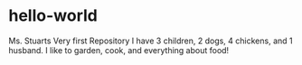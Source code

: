 # hello-world
Ms. Stuarts Very first Repository
I have 3 children, 2 dogs, 4 chickens, and 1 husband.  I like to garden, cook, and everything about food!
